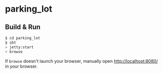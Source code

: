 # parking_lot #

## Build & Run ##

```sh
$ cd parking_lot
$ sbt
> jetty:start
> browse
```

If `browse` doesn't launch your browser, manually open [http://localhost:8080/](http://localhost:8080/) in your browser.
